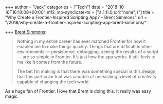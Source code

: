 +++
author = "Jack"
categories = ["Tech"]
date = "2018-10-16T16:10:08+00:00"
mf2_mp-syndicate-to = ["a:1:{i:0;s:4:\"none\";}"]
title = "Why Create a Frontier-Inspired Scripting App? – Brent Simmons"
url = "/2018/why-create-a-frontier-inspired-scripting-app-brent-simmons/"

+++
[Brent Simmons][1]:

> Nothing in my entire career has ever matched Frontier for how it enabled me to make things quickly. Things that are difficult in other environments — persistence, debugging, seeing the results of a script — are so simple in Frontier. It’s just how the app works. It still feels to me like it comes from the future.
> 
> The bet I’m making is that there was something special in this design, that this particular tool was capable of unleashing a level of creativity capable of changing the tech world.

As a huge fan of Frontier, I love that Brent is doing this. It really was easy magic.

 [1]: http://inessential.com/2018/10/15/why_create_a_frontier_inspired_scripting